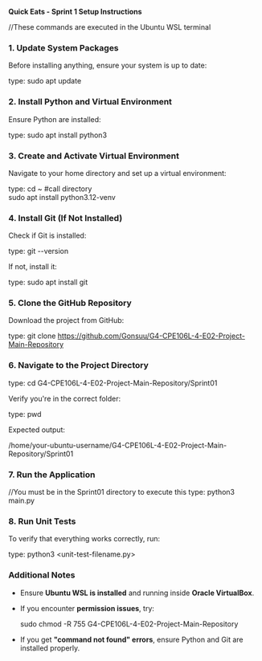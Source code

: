 **Quick Eats - Sprint 1 Setup Instructions**

//These commands are executed in the Ubuntu WSL terminal

### **1. Update System Packages**
Before installing anything, ensure your system is up to date:

type: sudo apt update

### **2. Install Python and Virtual Environment**
Ensure Python are installed:

type: sudo apt install python3

### **3. Create and Activate Virtual Environment**
Navigate to your home directory and set up a virtual environment:

type:  cd ~ #call directory <br>
       sudo apt install python3.12-venv

### **4. Install Git (If Not Installed)**
Check if Git is installed:

type:  git --version

If not, install it:

type:  sudo apt install git

### **5. Clone the GitHub Repository**
Download the project from GitHub:

type: git clone https://github.com/Gonsuu/G4-CPE106L-4-E02-Project-Main-Repository


### **6. Navigate to the Project Directory**

type: cd G4-CPE106L-4-E02-Project-Main-Repository/Sprint01

Verify you're in the correct folder:

type:  pwd

Expected output:

/home/your-ubuntu-username/G4-CPE106L-4-E02-Project-Main-Repository/Sprint01


### **7. Run the Application**

//You must be in the Sprint01 directory to execute this
type:  python3 main.py

### **8. Run Unit Tests**
To verify that everything works correctly, run:

type: python3 <unit-test-filename.py>

### **Additional Notes**
- Ensure **Ubuntu WSL is installed** and running inside **Oracle VirtualBox**.
- If you encounter **permission issues**, try:
  
  sudo chmod -R 755 G4-CPE106L-4-E02-Project-Main-Repository
  
- If you get **"command not found" errors**, ensure Python and Git are installed properly.
